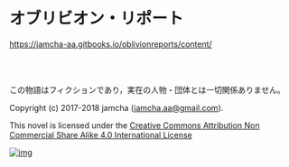 # オブリビオン・リポート

<https://jamcha-aa.gitbooks.io/oblivionreports/content/>  

<br>  
<br>  

この物語はフィクションであり，実在の人物・団体とは一切関係ありません。  

Copyright (c) 2017-2018 jamcha (jamcha.aa@gmail.com).  

This novel is licensed under the [Creative Commons Attribution Non Commercial Share Alike 4.0 International License](http://creativecommons.org/licenses/by-nc-sa/4.0/deed)  

[![img](http://i.creativecommons.org/l/by-nc-sa/4.0/88x31.png)](http://creativecommons.org/licenses/by-nc-sa/4.0/deed)